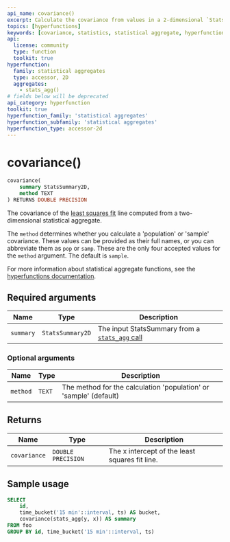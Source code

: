 ```yaml
---
api_name: covariance()
excerpt: Calculate the covariance from values in a 2-dimensional `StatsSummary`
topics: [hyperfunctions]
keywords: [covariance, statistics, statistical aggregate, hyperfunctions, toolkit]
api:
  license: community
  type: function
  toolkit: true
hyperfunction:
  family: statistical aggregates
  type: accessor, 2D
  aggregates:
    - stats_agg()
# fields below will be deprecated
api_category: hyperfunction
toolkit: true
hyperfunction_family: 'statistical aggregates'
hyperfunction_subfamily: 'statistical aggregates'
hyperfunction_type: accessor-2d
---
```


# covariance() <tag type="toolkit" content="Toolkit" />

```sql
covariance(
    summary StatsSummary2D,
    method TEXT 
) RETURNS DOUBLE PRECISION
```

The covariance of the [least squares fit][least-squares] line
computed from a two-dimensional statistical aggregate.

The `method` determines whether you calculate a 'population' or 'sample' covariance.
These values can be provided as their full names, or you can abbreviate them as `pop` or `samp`. These
are the only four accepted values for the `method` argument. The default is `sample`.

For more information about statistical aggregate functions, see the
[hyperfunctions documentation][hyperfunctions-stats-agg].

## Required arguments

|Name|Type|Description|
|-|-|-|
|`summary`|`StatsSummary2D`|The input StatsSummary from a [`stats_agg` call][stats-agg]|

### Optional arguments

|Name|Type|Description|
|-|-|-|
|`method`|`TEXT`|The method for the calculation 'population' or 'sample' (default)|

## Returns

|Name|Type|Description|
|-|-|-|
|`covariance`|`DOUBLE PRECISION`|The x intercept of the least squares fit line.|

## Sample usage

```sql
SELECT
    id,
    time_bucket('15 min'::interval, ts) AS bucket,
    covariance(stats_agg(y, x)) AS summary
FROM foo
GROUP BY id, time_bucket('15 min'::interval, ts)
```

[hyperfunctions-stats-agg]: /timescaledb/:currentVersion:/how-to-guides/hyperfunctions/stats-aggs/
[stats-agg]: /api/:currentVersion:/hyperfunctions/stats_aggs/stats_agg/
[least-squares]:https://en.wikipedia.org/wiki/Least_squares
